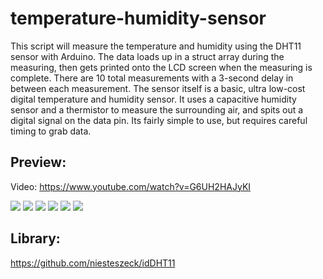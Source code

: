 # temperature-humidity-sensor
This script will measure the temperature and humidity using the DHT11 sensor with Arduino. The data loads up in a struct array during the measuring, then gets printed onto the LCD screen when the measuring is complete. There are 10 total measurements with a 3-second delay in between each measurement. The sensor itself is a basic, ultra low-cost digital temperature and humidity sensor. It uses a capacitive humidity sensor and a thermistor to measure the surrounding air, and spits out a digital signal on the data pin. Its fairly simple to use, but requires careful timing to grab data.

## Preview:
Video: https://www.youtube.com/watch?v=G6UH2HAJyKI


![](https://i.imgur.com/d9zMDdJ.png)
![](https://i.imgur.com/ILitw69.jpg)
![](https://i.imgur.com/7bcjIxg.jpg)
![](https://i.imgur.com/bAfSiK2.jpg)
![](https://i.imgur.com/QuNvynX.jpg)
![](https://i.imgur.com/ZEEHjHJ.jpg)

## Library:
https://github.com/niesteszeck/idDHT11

